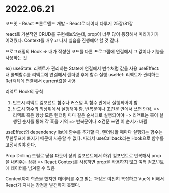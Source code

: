 # 2022.06.21

코드잇 - React 프론트엔드 개발 - React로 데이터 다루기 25강/81강

react로 기본적인 CRUD를 구현해보았는데, prop이 너무 많이 등장해서 따라가기가 어려웠다. Context를 배우고 나서 실습을 진행해야 할 것 같다.

프로그래밍의 Hook
=> 내가 작성한 코드를 다른 프로그램에 연결해서 그 값이나 기능을 사용하는 것

ex)
useState: 리액트가 관리하는 State에 연결해서 변수처럼 값을 사용
useEffect: 내 콜백함수를 리액트에 연결해서 렌더링 후에 함수 실행
useRef: 리액트가 관리하는 Ref객체에 연결해서 current값을 사용

리액트 Hook의 규칙
1. 반드시 리액트 컴포넌트 함수나 커스텀 훅 함수 안에서 실행되어야 함
2. 반드시 함수의 최상위에서 실행해야 함. 반복문이나 조건문 안에서 쓰면 안됨.
=> 리액트 훅은 항상 모든 렌더링 마다 같은 순서대로 실행되어야
=> 리액트는 훅이 실행된 순서를 통해 각 훅을 기억
=> 반복문이나 조건문 쓰면 이 순서가 바뀜

useEffect의 dependency list에 함수를 추가할 때, 렌더링할 때마다 실행되는 함수는 무한루프에 빠지기 때문에 사용할 수 없다. 따라서 useCallback라는 Hook으로 함수를 고정시켜야 한다.

Prop Drilling
드릴로 땅을 파듯이 상위 컴포넌트에서 하위 컴포넌트로 반복해서 prop을 내려주는 상황
=> React Context를 사용하면 prop을 사용하지 않고 여러 컴포넌트에 데이터를 넘겨줄 수 있음



Context까지 학습을 했지만 데이터를 주고 받는 과정은 여전히 복잡하고 Vue에 비해서 React가 지니는 장점을 발견하지 못했다.
